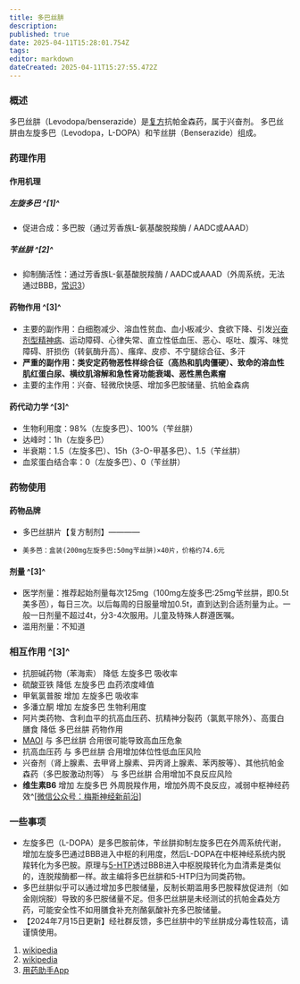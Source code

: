 ```yaml
---
title: 多巴丝肼
description: 
published: true
date: 2025-04-11T15:28:01.754Z
tags: 
editor: markdown
dateCreated: 2025-04-11T15:27:55.472Z
---
```


### 概述
多巴丝肼（Levodopa/benserazide）是[复方](/%E5%A4%8D%E6%96%B9%E7%B3%BB%E5%88%97/)抗帕金森药，属于兴奋剂。
多巴丝肼由左旋多巴（Levodopa，L-DOPA）和苄丝肼（Benserazide）组成。
### 药理作用
#### 作用机理
##### 左旋多巴 ^[1]^
- 促进合成：多巴胺（通过芳香族L-氨基酸脱羧酶 / AADC或AAAD）
##### 苄丝肼 ^[2]^
- 抑制酶活性：通过芳香族L-氨基酸脱羧酶 / AADC或AAAD（外周系统，无法通过BBB，[常识3](/%E5%B8%B8%E8%AF%86/)）
#### 药物作用 ^[3]^
- 主要的副作用：白细胞减少、溶血性贫血、血小板减少、食欲下降、引发[兴奋剂型精神病](https://en.wikipedia.org/wiki/Stimulant_psychosis)、运动障碍、心律失常、直立性低血压、恶心、呕吐、腹泻、味觉障碍、肝损伤（转氨酶升高）、瘙痒、皮疹、不宁腿综合征、多汗
- **严重的副作用：类安定药物恶性样综合征（高热和肌肉僵硬）、致命的溶血性肌红蛋白尿、横纹肌溶解和急性肾功能衰竭、恶性黑色素瘤**
- 主要的主作用：兴奋、轻微欣快感、增加多巴胺储量、抗帕金森病
#### 药代动力学 ^[3]^
- 生物利用度：98%（左旋多巴）、100%（苄丝肼）
- 达峰时：1h（左旋多巴）
- 半衰期：1.5（左旋多巴）、15h（3-O-甲基多巴）、1.5（苄丝肼）
- 血浆蛋白结合率：0（左旋多巴）、0（苄丝肼）
### 药物使用
#### 药物品牌
- 多巴丝肼片【复方制剂】————
-     美多芭：盒装(200mg左旋多巴:50mg苄丝肼)×40片，价格约74.6元
#### 剂量 ^[3]^
- 医学剂量：推荐起始剂量每次125mg（100mg左旋多巴:25mg苄丝肼，即0.5t美多芭），每日三次。以后每周的日服量增加0.5t，直到达到合适剂量为止。一般一日剂量不超过4t，分3-4次服用。儿童及特殊人群遵医嘱。
- 滥用剂量：不知道
### 相互作用 ^[3]^
- 抗胆碱药物（苯海索） 降低 左旋多巴 吸收率
- 硫酸亚铁 降低 左旋多巴 血药浓度峰值
- 甲氧氯普胺 增加 左旋多巴 吸收率
- 多潘立酮 增加 左旋多巴 生物利用度
- 阿片类药物、含利血平的抗高血压药、抗精神分裂药（氯氮平除外）、高蛋白膳食 降低 多巴丝肼 药物作用
- [MAOI](/DXM/#%E5%8D%95%E8%83%BA%E6%B0%A7%E5%8C%96%E9%85%B6%E6%8A%91%E5%88%B6%E5%89%82%EF%BC%88MAOI%EF%BC%89%E3%80%90%E4%B8%A5%E7%A6%81%E3%80%91) 与 多巴丝肼 合用很可能导致高血压危象
- 抗高血压药 与 多巴丝肼 合用增加体位性低血压风险
- 兴奋剂（肾上腺素、去甲肾上腺素、异丙肾上腺素、苯丙胺等）、其他抗帕金森药（多巴胺激动剂等） 与 多巴丝肼 合用增加不良反应风险
- **维生素B6** 增加 左旋多巴 外周脱羧作用，增加外周不良反应，减弱中枢神经药效^[[微信公众号：梅斯神经新前沿](https://mp.weixin.qq.com/s?__biz=MzA3MDI4MDU1Ng==&mid=2652823651&idx=1&sn=d277cc04c4a7975f378b6a14e8f748a8)]
### 一些事项
- 左旋多巴（L-DOPA）是多巴胺前体，苄丝肼抑制左旋多巴在外周系统代谢，增加左旋多巴通过BBB进入中枢的利用度，然后L-DOPA在中枢神经系统内脱羧转化为多巴胺。原理与[5-HTP](/5-HTP/)透过BBB进入中枢脱羧转化为血清素是类似的，连脱羧酶都一样。故主编将多巴丝肼和5-HTP归为同类药物。
- 多巴丝肼似乎可以通过增加多巴胺储量，反制长期滥用多巴胺释放促进剂（如金刚烷胺）导致的多巴胺储量不足。但多巴丝肼是未经测试的抗帕金森处方药，可能安全性不如用膳食补充剂酪氨酸补充多巴胺储量。
- 【2024年7月15日更新】经社群反馈，多巴丝肼中的苄丝肼成分毒性较高，请谨慎使用。

1.	[wikipedia](https://en.wikipedia.org/wiki/L-DOPA)
2.	[wikipedia](https://en.wikipedia.org/wiki/Benserazide)
3.	[用药助手App](https://drugs.dxy.cn/pc)
